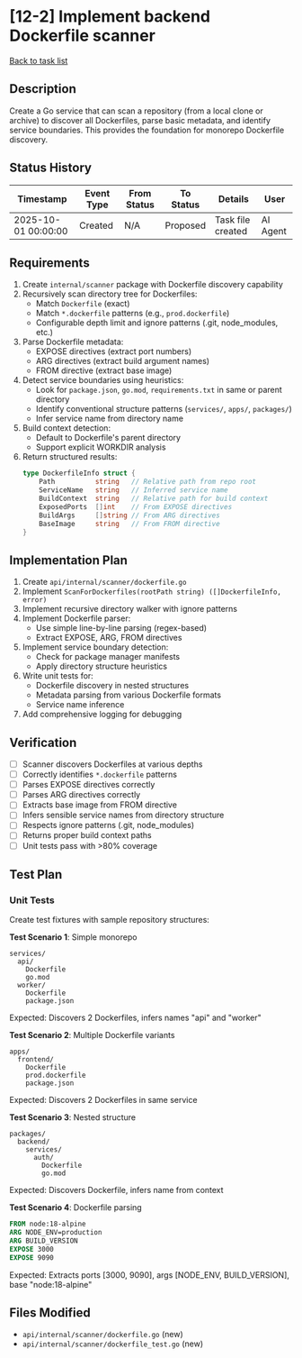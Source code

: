 # [12-2] Implement backend Dockerfile scanner

[Back to task list](./tasks.md)

## Description
Create a Go service that can scan a repository (from a local clone or archive) to discover all Dockerfiles, parse basic metadata, and identify service boundaries. This provides the foundation for monorepo Dockerfile discovery.

## Status History

| Timestamp | Event Type | From Status | To Status | Details | User |
|-----------|------------|-------------|-----------|---------|------|
| 2025-10-01 00:00:00 | Created | N/A | Proposed | Task file created | AI Agent |

## Requirements

1. Create `internal/scanner` package with Dockerfile discovery capability
2. Recursively scan directory tree for Dockerfiles:
   - Match `Dockerfile` (exact)
   - Match `*.dockerfile` patterns (e.g., `prod.dockerfile`)
   - Configurable depth limit and ignore patterns (.git, node_modules, etc.)
3. Parse Dockerfile metadata:
   - EXPOSE directives (extract port numbers)
   - ARG directives (extract build argument names)
   - FROM directive (extract base image)
4. Detect service boundaries using heuristics:
   - Look for `package.json`, `go.mod`, `requirements.txt` in same or parent directory
   - Identify conventional structure patterns (`services/`, `apps/`, `packages/`)
   - Infer service name from directory name
5. Build context detection:
   - Default to Dockerfile's parent directory
   - Support explicit WORKDIR analysis
6. Return structured results:
   ```go
   type DockerfileInfo struct {
       Path          string   // Relative path from repo root
       ServiceName   string   // Inferred service name
       BuildContext  string   // Relative path for build context
       ExposedPorts  []int    // From EXPOSE directives
       BuildArgs     []string // From ARG directives
       BaseImage     string   // From FROM directive
   }
   ```

## Implementation Plan

1. Create `api/internal/scanner/dockerfile.go`
2. Implement `ScanForDockerfiles(rootPath string) ([]DockerfileInfo, error)`
3. Implement recursive directory walker with ignore patterns
4. Implement Dockerfile parser:
   - Use simple line-by-line parsing (regex-based)
   - Extract EXPOSE, ARG, FROM directives
5. Implement service boundary detection:
   - Check for package manager manifests
   - Apply directory structure heuristics
6. Write unit tests for:
   - Dockerfile discovery in nested structures
   - Metadata parsing from various Dockerfile formats
   - Service name inference
7. Add comprehensive logging for debugging

## Verification

- [ ] Scanner discovers Dockerfiles at various depths
- [ ] Correctly identifies `*.dockerfile` patterns
- [ ] Parses EXPOSE directives correctly
- [ ] Parses ARG directives correctly
- [ ] Extracts base image from FROM directive
- [ ] Infers sensible service names from directory structure
- [ ] Respects ignore patterns (.git, node_modules)
- [ ] Returns proper build context paths
- [ ] Unit tests pass with >80% coverage

## Test Plan

### Unit Tests
Create test fixtures with sample repository structures:

**Test Scenario 1**: Simple monorepo
```
services/
  api/
    Dockerfile
    go.mod
  worker/
    Dockerfile
    package.json
```
Expected: Discovers 2 Dockerfiles, infers names "api" and "worker"

**Test Scenario 2**: Multiple Dockerfile variants
```
apps/
  frontend/
    Dockerfile
    prod.dockerfile
    package.json
```
Expected: Discovers 2 Dockerfiles in same service

**Test Scenario 3**: Nested structure
```
packages/
  backend/
    services/
      auth/
        Dockerfile
        go.mod
```
Expected: Discovers Dockerfile, infers name from context

**Test Scenario 4**: Dockerfile parsing
```dockerfile
FROM node:18-alpine
ARG NODE_ENV=production
ARG BUILD_VERSION
EXPOSE 3000
EXPOSE 9090
```
Expected: Extracts ports [3000, 9090], args [NODE_ENV, BUILD_VERSION], base "node:18-alpine"

## Files Modified

- `api/internal/scanner/dockerfile.go` (new)
- `api/internal/scanner/dockerfile_test.go` (new)


